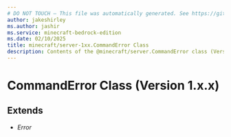 ```yaml
---
# DO NOT TOUCH — This file was automatically generated. See https://github.com/mojang/minecraftapidocsgenerator to modify descriptions, examples, etc.
author: jakeshirley
ms.author: jashir
ms.service: minecraft-bedrock-edition
ms.date: 02/10/2025
title: minecraft/server-1xx.CommandError Class
description: Contents of the @minecraft/server.CommandError class (Version 1.x.x).
---
```

# CommandError Class (Version 1.x.x)

## Extends
- *Error*

